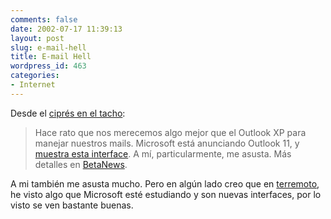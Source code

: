 ```yaml
---
comments: false
date: 2002-07-17 11:39:13
layout: post
slug: e-mail-hell
title: E-mail Hell
wordpress_id: 463
categories:
- Internet
---
```


Desde el [ciprés en el tacho](http://www.elcipresenelpatio.com.ar/blog/):





> 

> 
> Hace rato que nos merecemos algo mejor que el Outlook XP para manejar nuestros mails. Microsoft está anunciando Outlook 11, y [muestra esta interface](http://www.microsoft.com/presspass/images/features/2002/07-15exchangeqa_l.jpg). A mí, particularmente, me asusta. Más detalles en [BetaNews](http://www.betanews.com/article.php3?sid=1026873761).
> 
> 






A mi también me asusta mucho. Pero en algún lado creo que en [terremoto](http://www.terremoto.net), he visto algo que Microsoft esté estudiando y son nuevas interfaces, por lo visto se ven bastante buenas.




 

